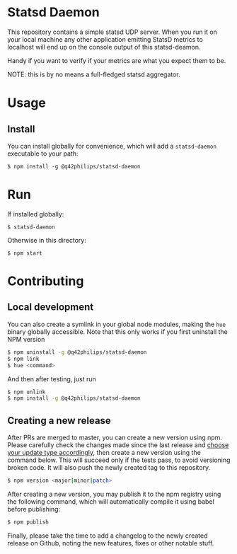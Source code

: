 # Statsd Daemon

This repository contains a simple statsd UDP server. When you run it on your local machine any other  application emitting StatsD metrics to localhost will end up on the console output of this statsd-deamon.

Handy if you want to verify if your metrics are what you expect them to be.

NOTE: this is by no means a full-fledged statsd aggregator.

# Usage

## Install
You can install globally for convenience, which will add a `statsd-daemon` executable to your path:
```
$ npm install -g @q42philips/statsd-daemon
```

# Run
If installed globally:
```
$ statsd-daemon
```

Otherwise in this directory:
```
$ npm start
```

# Contributing


## Local development

You can also create a symlink in your global node modules, making the `hue` binary globally accessible. Note that this only works if you first uninstall the NPM version
``` bash
$ npm uninstall -g @q42philips/statsd-daemon
$ npm link
$ hue <command>
```

And then after testing, just run
``` bash
$ npm unlink
$ npm install -g @q42philips/statsd-daemon
```

## Creating a new release
After PRs are merged to master, you can create a new version using npm. Please carefully check the changes made since the last release and [choose your update type accordingly](http://semver.org/), then create a new version using the command below. This will succeed only if the tests pass, to avoid versioning broken code. It will also push the newly created tag to this repository.
``` bash
$ npm version <major|minor|patch>
```

After creating a new version, you may publish it to the npm registry using the following command, which will automatically compile it using babel before publishing:
``` bash
$ npm publish
```

Finally, please take the time to add a changelog to the newly created release on Github, noting the new features, fixes or other notable stuff.

